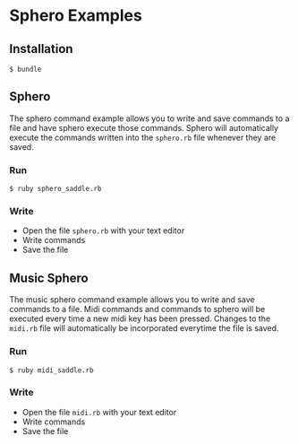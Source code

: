 # Sphero Examples

## Installation

```
$ bundle
```

## Sphero

The sphero command example allows you to write and save commands to a file and
have sphero execute those commands. Sphero will automatically execute the
commands written into the `sphero.rb` file whenever they are saved.

### Run

```
$ ruby sphero_saddle.rb
```

### Write

* Open the file `sphero.rb` with your text editor
* Write commands
* Save the file

## Music Sphero

The music sphero command example allows you to write and save commands to a
file. Midi commands and commands to sphero will be executed every time a new
midi key has been pressed. Changes to the `midi.rb` file will automatically
be incorporated everytime the file is saved.

### Run

```
$ ruby midi_saddle.rb
```

### Write

* Open the file `midi.rb` with your text editor
* Write commands
* Save the file
